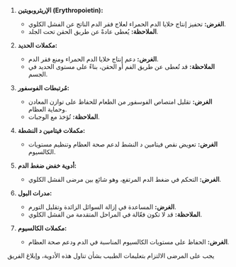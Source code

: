 1. **الإريثروبويتين (Erythropoietin):**
    
    - **الغرض:** تحفيز إنتاج خلايا الدم الحمراء لعلاج فقر الدم الناتج عن الفشل الكلوي.
    - **الملاحظة:** يُعطى عادةً عن طريق الحقن تحت الجلد.
2. **مكملات الحديد:**
    
    - **الغرض:** دعم إنتاج خلايا الدم الحمراء ومنع فقر الدم.
    - **الملاحظة:** قد تُعطى عن طريق الفم أو الحقن، بناءً على مستوى الحديد في الجسم.
3. **مُرتبطات الفوسفور:**
    
    - **الغرض:** تقليل امتصاص الفوسفور من الطعام للحفاظ على توازن المعادن وحماية العظام.
    - **الملاحظة:** تُؤخذ مع الوجبات.
4. **مكملات فيتامين د النشطة:**
    
    - **الغرض:** تعويض نقص فيتامين د النشط لدعم صحة العظام وتنظيم مستويات الكالسيوم.
5. **أدوية خفض ضغط الدم:**
    
    - **الغرض:** التحكم في ضغط الدم المرتفع، وهو شائع بين مرضى الفشل الكلوي.
6. **مدرات البول:**
    
    - **الغرض:** المساعدة في إزالة السوائل الزائدة وتقليل التورم.
    - **الملاحظة:** قد لا تكون فعّالة في المراحل المتقدمة من الفشل الكلوي.
7. **مكملات الكالسيوم:**
    
    - **الغرض:** الحفاظ على مستويات الكالسيوم المناسبة في الدم ودعم صحة العظام.

يجب على المرضى الالتزام بتعليمات الطبيب بشأن تناول هذه الأدوية، وإبلاغ الفريق